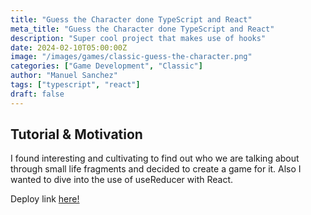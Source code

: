 ```yaml
---
title: "Guess the Character done TypeScript and React"
meta_title: "Guess the Character done TypeScript and React"
description: "Super cool project that makes use of hooks"
date: 2024-02-10T05:00:00Z
image: "/images/games/classic-guess-the-character.png"
categories: ["Game Development", "Classic"]
author: "Manuel Sanchez"
tags: ["typescript", "react"]
draft: false
---
```


## Tutorial & Motivation

I found interesting and cultivating to find out who we are talking about through small life fragments and decided to create a game for it. Also I wanted to dive into the use of useReducer with React.

Deploy link <a href="https://ts-guess-the-character.vercel.app/" target="_blank">here!</a>
